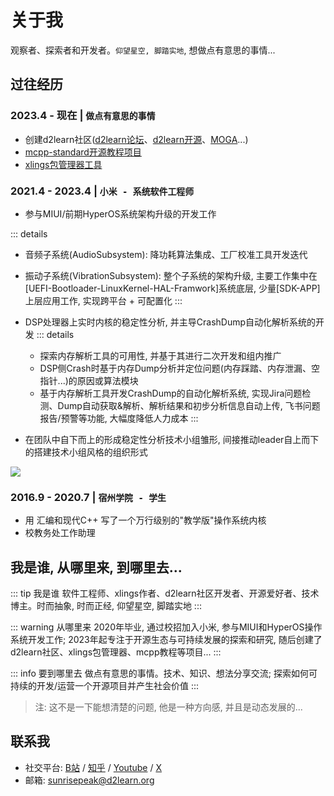 # 关于我

观察者、探索者和开发者。`仰望星空, 脚踏实地`, 想做点有意思的事情...

## 过往经历

### 2023.4 - 现在 | `做点有意思的事情`

- 创建d2learn社区([d2learn论坛](../community/d2learn/d2learn-forum.md)、[d2learn开源](../community/d2learn/d2learn-opensource.md)、[MOGA](../community/moga.md)...)
- [mcpp-standard开源教程项目](../opensource/mcpp-standard.md)
- [xlings包管理器工具](../opensource/xlings.md)

### 2021.4 - 2023.4 | `小米 - 系统软件工程师`

- 参与MIUI/前期HyperOS系统架构升级的开发工作

::: details
  - 音频子系统(AudioSubsystem): 降功耗算法集成、工厂校准工具开发迭代
  - 振动子系统(VibrationSubsystem): 整个子系统的架构升级, 主要工作集中在[UEFI-Bootloader-LinuxKernel-HAL-Framwork]系统底层, 少量[SDK-APP]上层应用工作, 实现跨平台 + 可配置化
:::

- DSP处理器上实时内核的稳定性分析, 并主导CrashDump自动化解析系统的开发
::: details
  - 探索内存解析工具的可用性, 并基于其进行二次开发和组内推广
  - DSP侧Crash时基于内存Dump分析并定位问题(内存踩踏、内存泄漏、空指针...)的原因或算法模块
  - 基于内存解析工具开发CrashDump的自动化解析系统, 实现Jira问题检测、Dump自动获取&解析、解析结果和初步分析信息自动上传, 飞书问题报告/预警等功能, 大幅度降低人力成本
:::
- 在团队中自下而上的形成稳定性分析技术小组雏形, 间接推动leader自上而下的搭建技术小组风格的组织形式

![](/imgs/about/aosp_arch.png)

### 2016.9 - 2020.7 | `宿州学院 - 学生`

- 用 汇编和现代C++ 写了一个万行级别的"教学版"操作系统内核
- 校教务处工作助理

## 我是谁, 从哪里来, 到哪里去...

::: tip 我是谁
软件工程师、xlings作者、d2learn社区开发者、开源爱好者、技术博主。时而抽象, 时而正经, 仰望星空, 脚踏实地
:::

::: warning 从哪里来
2020年毕业, 通过校招加入小米, 参与MIUI和HyperOS操作系统开发工作; 2023年起专注于开源生态与可持续发展的探索和研究, 随后创建了d2learn社区、xlings包管理器、mcpp教程等项目...
:::

::: info 要到哪里去
做点有意思的事情。技术、知识、想法分享交流; 探索如何可持续的开发/运营一个开源项目并产生社会价值
:::

> 注: 这不是一下能想清楚的问题, 他是一种方向感, 并且是动态发展的...

## 联系我

- 社交平台: [B站](https://space.bilibili.com/65858958) / [知乎](https://www.zhihu.com/people/SPeakShen) / [Youtube](https://www.youtube.com/@sunrisepeak) / [X](https://x.com/sunrisepeak_x)
- 邮箱: sunrisepeak@d2learn.org